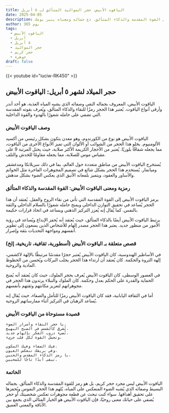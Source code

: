 ```yaml
---
title: الياقوت الأبيض، حجر المواليد المتألق لـ ٥ أبريل
date: 2025-04-05
description: اشعر بأهمية الياقوت الأبيض، حجر المواليد لـ ٥ أبريل الذي يرمز إلى القوة المقدسة والذكاء المتألق. دع جماله ومعناه ينير يومك.
author: 365 يوم
tags:
  - الياقوت الأبيض
  - أبريل
  - ٥ أبريل
  - حجر المواليد
  - حجر كريم
  - جوهرة
draft: false
---
```


{{< youtube id="iuciw-RK450" >}}

## حجر الميلاد لشهر ٥ أبريل: الياقوت الأبيض

الياقوت الأبيض، المعروف بجماله النقي وصفائه الذي يشبه المياه العذبة، هو أحد أندر وأرقى أنواع الياقوت. يُعتبر هذا الحجر رمزًا للنقاء والذكاء المتألق، ويُعرف بقوته المقدسة التي تضفي على حامله شعورًا بالهدوء والقوة الداخلية.

### وصف الياقوت الأبيض

الياقوت الأبيض هو نوع من الكورندوم، وهو معدن يتكون بشكل رئيسي من أكسيد الألومنيوم. يخلو هذا الحجر من الشوائب أو الألوان التي تميز الأنواع الأخرى من الياقوت، مما يجعله شفافًا بلوريًا. يُعتبر من الأحجار الكريمة الأكثر صلابة، حيث يحتل المرتبة 9 على مقياس موس للصلابة، مما يجعله مقاومًا للخدش والتلف.

يُستخرج الياقوت الأبيض من مناطق متعددة حول العالم، بما في ذلك سريلانكا ومدغشقر وميانمار. يُستخدم هذا الحجر بشكل شائع في تصميم المجوهرات الفاخرة مثل الخواتم والأساور والعقود، ويتميز بلمعانه الأنيق الذي يعكس الضوء بشكل مدهش.

### رمزية ومعنى الياقوت الأبيض: القوة المقدسة والذكاء المتألق

يرمز الياقوت الأبيض إلى القوة المقدسة التي تأتي من نقاء الروح والعقل. يُعتقد أن هذا الحجر يُساعد في تحقيق التوازن الداخلي ويمنح حامله شعورًا بالسلام الداخلي والثقة بالنفس. كما يُقال إنه يُعزز التركيز الذهني ويساعد في اتخاذ قرارات حكيمة.

يرتبط الياقوت الأبيض أيضًا بالذكاء المتألق، حيث يُعتقد أنه يُحفز الإبداع ويُساعد في رؤية الأمور من منظور جديد. يعتبر هذا الحجر مصدر إلهام للأشخاص الذين يسعون إلى تطوير أنفسهم ومواجهة التحديات بثقة وإصرار.

### قصص متعلقة بـ الياقوت الأبيض (أسطورية، ثقافية، تاريخية، إلخ)

في الأساطير الهندوسية، كان الياقوت الأبيض يُعتبر حجرًا مقدسًا مرتبطًا بالإلهة لاكشمي، إلهة الثروة والحكمة. كان يُعتقد أن ارتداء هذا الحجر يجلب البركات ويُحسن من الحظوظ المادية والروحية.

في العصور الوسطى، كان الياقوت الأبيض يُعرف بحجر الملوك، حيث كان يُعتقد أنه يُمنح الحماية والقدرة على الحكم بعدل وحكمة. كان الملوك والنبلاء يرتدون هذا الحجر في مجوهراتهم لتعزيز مكانتهم وثقتهم بأنفسهم.

أما في الثقافة اليابانية، فقد كان الياقوت الأبيض رمزًا للتأمل والصفاء، حيث يُقال إنه يُساعد الرهبان في التركيز أثناء ممارساتهم الروحية.

### قصيدة مستوحاة من الياقوت الأبيض

```
يا حجر النقاء وأسرار الضوء،  
تُشرق كالشمس في الصبح البهيج.  
تُضيء دروب الفكر بإلهام جديد،  
وتحمل القوة لكل قلب جريء.

فيك الصفاء وفيك السكون،  
وفي بريقك تنعكس العيون.  
يا رمز الذكاء المقدس والحنين،  
تبقى أبدًا تاجًا للمحبين.
```

### الخاتمة

الياقوت الأبيض ليس مجرد حجر كريم، بل هو رمز للقوة المقدسة والذكاء المتألق. بجماله البسيط وصفائه الذي يُشبه الضوء المنعكس على المياه، يُلهم هذا الحجر النفوس ويُحفزها على تحقيق أهدافها. سواء كنت تبحث عن قطعة مجوهرات تعكس شخصيتك أو حجر يُضفي على حياتك معنى روحيًا، فإن الياقوت الأبيض هو الخيار المثالي الذي يجمع بين الأناقة والمعنى العميق.